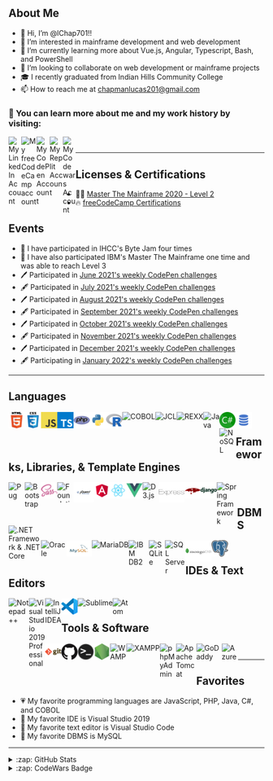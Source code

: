 ## About Me

- 👋 Hi, I’m @lChap701!!
- 👀 I’m interested in mainframe development and web development
- 🌱 I’m currently learning more about Vue.js, Angular, Typescript, Bash, and PowerShell
- 💞️ I’m looking to collaborate on web development or mainframe projects
- 🎓 I recently graduated from Indian Hills Community College
- 📫 How to reach me at chapmanlucas201@gmail.com

### 🔗 You can learn more about me and my work history by visiting: 

[<img align="left" alt="My LinkedIn Account" title="My LinkedIn Account" width="25px" src="https://cdn.jsdelivr.net/npm/simple-icons@v3/icons/linkedin.svg" />](https://www.linkedin.com/in/lucas-chapman-720/)
[<img align="left" alt="My freeCodeCamp account" title="My freeCodeCamp account" width="30px" src="https://cdn.jsdelivr.net/npm/simple-icons@3.13.0/icons/freecodecamp.svg" />](https://www.freecodecamp.org/fcca68b68fb-330b-45f5-b626-d69c68cc6b2d)
[<img align="left" alt="My CodePen Account" title="My CodePen Account" width="26px" src="https://cdn.jsdelivr.net/npm/simple-icons@3.13.0/icons/codepen.svg" />](https://codepen.io/lchap701)
[<img align="left" alt="My Replit Account" title="My Replit Account" width="26px" src="https://cdn.jsdelivr.net/npm/simple-icons@3.13.0/icons/repl-dot-it.svg" />](https://replit.com/@lChap701)
[<img align="left" alt="My Codewars Account" title="My Codewars Account" width="25px" src="https://cdn.jsdelivr.net/npm/simple-icons@3.13.0/icons/codewars.svg" />](https://www.codewars.com/users/lChap701)
<br />
<hr />

## Licenses & Certifications
- 👨‍💻 [Master The Mainframe 2020 - Level 2](https://www.credly.com/badges/72b65109-9942-4dc1-b000-d26b83b69e22?source=linked_in_profile)
- 🔥 [freeCodeCamp Certifications](https://www.freecodecamp.org/fcca68b68fb-330b-45f5-b626-d69c68cc6b2d)

## Events
- 🥇 I have participated in IHCC's Byte Jam four times
- 🥈 I have also participated IBM's Master The Mainframe one time and was able to reach Level 3
- 🖊 Participated in [June 2021's weekly CodePen challenges](https://codepen.io/collection/VYvaax)
- 🖋 Participated in [July 2021's weekly CodePen challenges](https://codepen.io/collection/YywxyW)
- 🖊 Participated in [August 2021's weekly CodePen challenges](https://codepen.io/collection/dboRzy)
- 🖋 Participated in [September 2021's weekly CodePen challenges](https://codepen.io/collection/OLkzwO)
- 🖊 Participated in [October 2021's weekly CodePen challenges](https://codepen.io/collection/Kpdaqd)
- 🖋 Participated in [November 2021's weekly CodePen challenges](https://codepen.io/collection/QWNjQW)
- 🖊 Participated in [December 2021's weekly CodePen challenges](https://codepen.io/collection/pgbJOQ)
- 🖋 Participating in [January 2022's weekly CodePen challenges](https://codepen.io/collection/KpkOww)
<hr />

## Languages

<img align="left" alt="HTML5" title="HTML5" width="32px" src="https://raw.githubusercontent.com/github/explore/80688e429a7d4ef2fca1e82350fe8e3517d3494d/topics/html/html.png" />
<img align="left" alt="CSS3" title="CSS3" width="32px" src="https://raw.githubusercontent.com/github/explore/80688e429a7d4ef2fca1e82350fe8e3517d3494d/topics/css/css.png" />
<img align="left" alt="JavaScript" title="JavaScript" width="32px" src="https://raw.githubusercontent.com/github/explore/80688e429a7d4ef2fca1e82350fe8e3517d3494d/topics/javascript/javascript.png" />
<img align="left" alt="TypeScript" title="TypeScript" width="32px" src="https://raw.githubusercontent.com/github/explore/80688e429a7d4ef2fca1e82350fe8e3517d3494d/topics/typescript/typescript.png" />
<img align="left" alt="PHP" title="PHP" width="32px" src="https://raw.githubusercontent.com/github/explore/80688e429a7d4ef2fca1e82350fe8e3517d3494d/topics/php/php.png" />
<img align="left" alt="Python" title="Python" width="32px" src="https://raw.githubusercontent.com/github/explore/80688e429a7d4ef2fca1e82350fe8e3517d3494d/topics/python/python.png" />
<img align="left" alt="R" title="R" width="32px" src="https://raw.githubusercontent.com/github/explore/80688e429a7d4ef2fca1e82350fe8e3517d3494d/topics/r/r.png" />
<!-- Source: https://icon-icons.com/icon/file-type-cobol/130684 -->
<img align="left" alt="COBOL" title="COBOL" src="https://user-images.githubusercontent.com/57417221/133943435-80ea3fc6-1244-4b38-a627-436458a4fd72.png" />
<!-- Source: https://career.guru99.com/top-25-jcl-interview-questions/ -->
<img align="left" alt="JCL" title="JCL" height="32px" src="https://user-images.githubusercontent.com/57417221/133943575-1aed00b9-ddfe-4d60-ae15-2339df1b1f2e.png" />
<!-- Source: https://upload.wikimedia.org/wikipedia/en/f/f7/Rexx-img-lg.png -->
<img align="left" alt="REXX" title="REXX" height="40px" src="https://user-images.githubusercontent.com/57417221/133943704-54897c2a-d4f0-40bb-a493-abd7352ad84d.png" />
<!-- Source: https://github.com/jmnote/z-icons -->
<img align="left" alt="Java" title="Java" width="32px" src="https://raw.githubusercontent.com/jmnote/z-icons/master/svg/java.svg" />
<img align="left" alt="C#" title="C#" width="32px" src="https://raw.githubusercontent.com/github/explore/80688e429a7d4ef2fca1e82350fe8e3517d3494d/topics/csharp/csharp.png" />
<img align="left" alt="SQL" title="SQL" width="32px" src="https://raw.githubusercontent.com/github/explore/80688e429a7d4ef2fca1e82350fe8e3517d3494d/topics/sql/sql.png" />
<!-- Source: https://icon-library.com/images/no-sql-icon/no-sql-icon-28.jpg -->
<img align="left" alt="NoSQL" title="NoSQL" width="32px" src="https://user-images.githubusercontent.com/57417221/133944244-2a769e30-149e-48ae-837c-24937081a6b5.png" />
<br />

## Frameworks, Libraries, & Template Engines

<!-- Source: https://github.com/pugjs/pug -->
<img align="left" alt="Pug" title="Pug" width="32px" src="https://camo.githubusercontent.com/2eb688a747805c9acd144faf728c8a30f86fc4ca5fb39e6528232f0372151364/68747470733a2f2f63646e2e7261776769742e636f6d2f7075676a732f7075672d6c6f676f2f656563343336636565386664396431373236643738333963626539396431663639343639326330632f5356472f7075672d66696e616c2d6c6f676f2d5f2d636f6c6f75722d3132382e737667" />
<!-- Source: https://github.com/jmnote/z-icons -->
<img align="left" alt="Bootstrap" title="Bootstrap" width="32px" src="https://raw.githubusercontent.com/jmnote/z-icons/master/svg/bootstrap.svg" />
<img align="left" alt="SASS" title="SASS" width="32px" src="https://raw.githubusercontent.com/github/explore/80688e429a7d4ef2fca1e82350fe8e3517d3494d/topics/sass/sass.png" />
<!-- Source: https://seeklogo.com/vector-logo/273099/foundation -->
<img align="left" alt="Foundation 5" title="Foundation 5" width="32px" height="40px" src="https://seeklogo.com/images/F/foundation-logo-AA9B725281-seeklogo.com.png" />
<img align="left" alt="jQuery" title="jQuery" width="40px" src="https://raw.githubusercontent.com/github/explore/80688e429a7d4ef2fca1e82350fe8e3517d3494d/topics/jquery/jquery.png" />
<img align="left" alt="Angular" title="Angular" width="32px" src="https://raw.githubusercontent.com/github/explore/80688e429a7d4ef2fca1e82350fe8e3517d3494d/topics/angular/angular.png" />
<img align="left" alt="React.js" title="React.js" width="32px" src="https://raw.githubusercontent.com/github/explore/80688e429a7d4ef2fca1e82350fe8e3517d3494d/topics/react/react.png" />
<img align="left" alt="Vue.js" title="Vue.js" width="32px" src="https://raw.githubusercontent.com/github/explore/80688e429a7d4ef2fca1e82350fe8e3517d3494d/topics/vue/vue.png" />
<!-- Source: https://github.com/d3/d3-logo -->
<img align="left" alt="D3.js" title="D3.js" width="32px" src="https://raw.githubusercontent.com/d3/d3-logo/6d9c471aa852033501d00ca63fe73d9f8be82d1d/d3.svg" />
<img align="left" alt="Express.js" title="Express.js" width="50px" height="40px" src="https://raw.githubusercontent.com/github/explore/80688e429a7d4ef2fca1e82350fe8e3517d3494d/topics/express/express.png" />
<img align="left" alt="Mongoose" title="Mongoose" width="32px" src="https://raw.githubusercontent.com/github/explore/80688e429a7d4ef2fca1e82350fe8e3517d3494d/topics/mongoose/mongoose.png" />
<img align="left" alt="Django" title="Django" width="32px" src="https://raw.githubusercontent.com/github/explore/80688e429a7d4ef2fca1e82350fe8e3517d3494d/topics/django/django.png" />
<!-- Source: https://www.pngegg.com/en/png-ewxsw -->
<img align="left" alt="Spring Framework" title="Spring Framework" width="40px" src="https://e7.pngegg.com/pngimages/931/804/png-clipart-spring-framework-software-framework-java-application-framework-web-framework-java-leaf-text.png" />
<!-- Source: https://www.couchbase.com/products/developer-sdk/dotnet -->
<img align="left" alt=".NET Framework & .NET Core" title=".NET Framework & .NET Core" width="64px" src="https://www.couchbase.com/binaries/content/gallery/website/dot-net-both2-01-1.svg" />
<br />

## DBMS

<!-- Source: https://logodix.com/logos/88244 -->
<img align="left" alt="Oracle" title="Oracle" width="50px" src="https://logodix.com/logo/88244.png" />
<img align="left" alt="MySQL" title="MySQL" width="50px" height="32px" src="https://raw.githubusercontent.com/github/explore/80688e429a7d4ef2fca1e82350fe8e3517d3494d/topics/mysql/mysql.png" />
<!-- Source: https://icon-icons.com/icon/file-type-mariadb/130403 -->
<img align="left" alt="MariaDB" title="MariaDB" src="https://user-images.githubusercontent.com/57417221/133950608-818b55a2-94c3-45d4-8df9-aa939cb05171.png" />
<!-- Source: https://www.opsview.com/product/system-monitoring/database/ibm-db2-monitoring -->
<img align="left" alt="IBM DB2" title="IBM DB2" width="40px" src="https://d22e4d61ky6061.cloudfront.net/sites/default/files/IBM%20DB2_1.png" />
<!-- Source: https://commons.wikimedia.org/wiki/File:Sqlite-square-icon.svg -->
<img align="left" alt="SQLite" title="SQLite" width="32px" src="https://upload.wikimedia.org/wikipedia/commons/thumb/9/97/Sqlite-square-icon.svg/256px-Sqlite-square-icon.svg.png" />
<!-- Source: https://www.pngegg.com/en/png-ywilz -->
<img align="left" alt="SQL Server" title="SQL Server" width="40px" src="https://e7.pngegg.com/pngimages/338/123/png-clipart-microsoft-sql-server-sql-server-management-studio-database-transact-sql-microsoft-angle-white.png" />
<img align="left" alt="MongoDB" title="MongoDB" width="52px" height="42px" src="https://raw.githubusercontent.com/github/explore/80688e429a7d4ef2fca1e82350fe8e3517d3494d/topics/mongodb/mongodb.png" />
<img align="left" alt="PostgreSQL" title="PostgreSQL" width="32px" src="https://raw.githubusercontent.com/github/explore/80688e429a7d4ef2fca1e82350fe8e3517d3494d/topics/postgresql/postgresql.png" />
<br />

## IDEs & Text Editors

<!-- Source: https://en.wikipedia.org/wiki/Notepad%2B%2B#/media/File:Notepad++_Logo.svg -->
<img align="left" alt="Notepad++" title="Notepad++" width="40px" src="https://upload.wikimedia.org/wikipedia/commons/6/69/Notepad%2B%2B_Logo.svg" />
<!-- Source: https://commons.wikimedia.org/wiki/File:Visual_Studio_Icon_2019.svg -->
<img align="left" alt="Visual Studio 2019 Professional" title="Visual Studio 2019 Professional" width="32px" src="https://upload.wikimedia.org/wikipedia/commons/5/59/Visual_Studio_Icon_2019.svg" />
<!-- Source: https://commons.wikimedia.org/wiki/File:IntelliJ_IDEA_Icon.svg -->
<img align="left" alt="IntelliJ IDEA" title="IntelliJ IDEA" width="32px" src="https://upload.wikimedia.org/wikipedia/commons/9/9c/IntelliJ_IDEA_Icon.svg" />
<img align="left" alt="Visual Studio Code" title="Visual Studio Code" width="32px" src="https://raw.githubusercontent.com/github/explore/80688e429a7d4ef2fca1e82350fe8e3517d3494d/topics/visual-studio-code/visual-studio-code.png" />
<!-- Source: https://icon-icons.com/icon/sublime-text/94866 -->
<img align="left" alt="Sublime" title="Sublime" src="https://user-images.githubusercontent.com/57417221/133956046-bc7fc4a7-199f-472e-9692-397987663a8f.png" />
<!-- Source: https://commons.wikimedia.org/wiki/File:Atom_1.0_icon.png -->
<img align="left" alt="Atom" title="Atom" width="32px" src="https://upload.wikimedia.org/wikipedia/commons/e/e2/Atom_1.0_icon.png" />
<br />

## Tools & Software

<img align="left" alt="Git" title="Git" width="32px" src="https://raw.githubusercontent.com/github/explore/80688e429a7d4ef2fca1e82350fe8e3517d3494d/topics/git/git.png" />
<img align="left" alt="GitHub" title="GitHub" width="32px" src="https://raw.githubusercontent.com/github/explore/78df643247d429f6cc873026c0622819ad797942/topics/github/github.png" />
<img align="left" alt="Terminal" title="Terminal" width="32px" src="https://raw.githubusercontent.com/github/explore/80688e429a7d4ef2fca1e82350fe8e3517d3494d/topics/terminal/terminal.png" />
<img align="left" alt="Node.js" title="Node.js" width="32px" src="https://raw.githubusercontent.com/github/explore/80688e429a7d4ef2fca1e82350fe8e3517d3494d/topics/nodejs/nodejs.png" />
<!-- Source: https://greggborodaty.com/upgrading-wampserver-from-version-2-2-to-version-3-0/ -->
<img align="left" alt="WAMP" title="WAMP" src="https://greggborodaty.com/wp-content/uploads/2016/11/WampServer-logo-300x300.png" width="32px" />
<!-- Source: https://icon-icons.com/icon/xampp/94513 -->
<img align="left" alt="XAMPP" title="XAMPP" src="https://user-images.githubusercontent.com/57417221/133954637-3e08834c-2ce3-4aeb-91e0-50172af1761a.png" />
<!-- Source: https://www.freeiconspng.com/img/5578 -->
<img align="left" alt="phpMyAdmin" title="phpMyAdmin" width="32px" src="https://user-images.githubusercontent.com/57417221/133954206-3885a96a-4a17-48d7-bfe0-e2e9692747d4.png" />
<!-- Source: https://commons.wikimedia.org/wiki/File:Apache_Tomcat_logo.svg -->
<img align="left" alt="Apache Tomcat" title="Apache Tomcat" width="40px" src="https://upload.wikimedia.org/wikipedia/commons/f/fe/Apache_Tomcat_logo.svg" />
<!-- Source: https://www.logo.wine/logo/GoDaddy -->
<img align="left" alt="GoDaddy" title="GoDaddy" width="50px" height="40px" src="https://www.logo.wine/a/logo/GoDaddy/GoDaddy-Logo.wine.svg" />
<!-- Source: https://www.flaticon.com/free-icon/azure_873107 -->
<img align="left" alt="Azure" title="Azure" width="32px" src="https://cdn-icons-png.flaticon.com/512/873/873107.png" />
<br />
<hr />

## Favorites

- 💗 My favorite programming languages are JavaScript, PHP, Java, C#, and COBOL
- 💙 My favorite IDE is Visual Studio 2019
- 💜 My favorite text editor is Visual Studio Code
- 🖤 My favorite DBMS is MySQL
<hr />

<details>
  <summary>:zap: GitHub Stats</summary>
  
  ![My GitHub stats](https://github-readme-stats.vercel.app/api?username=lChap701&theme=slateorange)
</details>

<details>
  <summary>:zap: CodeWars Badge</summary>
  
  ![My CodeWars Badge](https://www.codewars.com/users/lChap701/badges/large)
</details>

<!---
lChap701/lChap701 is a ✨ special ✨ repository because its `README.md` (this file) appears on your GitHub profile.
You can click the Preview link to take a look at your changes.
--->
